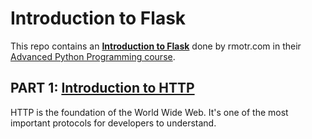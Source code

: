# Introduction to Flask

This repo contains an [**Introduction to Flask**](https://github.com/rmotr/flask-introduction) done by rmotr.com in their [Advanced Python Programming course](https://rmotr.com/advanced-python-programming).

## PART 1: [Introduction to HTTP](intro-http.md)

HTTP is the foundation of the World Wide Web. It's one of the most important protocols for developers to understand.

